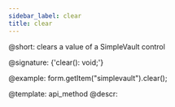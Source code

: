 ```yaml
---
sidebar_label: clear
title: clear
---          
```


@short: clears a value of a SimpleVault control

@signature: {'clear(): void;'}

@example:
form.getItem("simplevault").clear();


@template: api_method
@descr:


